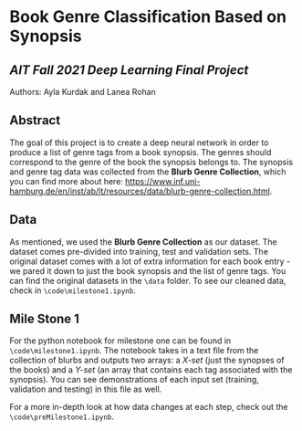 <!--# BookGenreClassification -->

Book Genre Classification Based on Synopsis
==========================================
*AIT Fall 2021 Deep Learning Final Project*
--------------

Authors: Ayla Kurdak and Lanea Rohan

Abstract
--------
The goal of this project is to create a deep neural network in order to produce a list of genre tags from a book synopsis. The genres should correspond to the genre of the book the synopsis belongs to. The synopsis and genre tag data was collected from the **Blurb Genre Collection**, which you can find more about here: https://www.inf.uni-hamburg.de/en/inst/ab/lt/resources/data/blurb-genre-collection.html. 

Data
-----
As mentioned, we used the **Blurb Genre Collection** as our dataset. The dataset comes pre-divided into training, test and validation sets. The original dataset comes with a lot of extra information for each book entry - we pared it down to just the book synopsis and the list of genre tags. You can find the original datasets in the `\data` folder. To see our cleaned data, check in `\code\milestone1.ipynb`. 

Mile Stone 1
----------
For the python notebook for milestone one can be found in `\code\milestone1.ipynb`. The notebook takes in a text file from the collection of blurbs and outputs two arrays: a *X-set* (just the synopses of the books) and a *Y-set* (an array that contains each tag associated with the synopsis). You can see demonstrations of each input set (training, validation and testing) in this file as well. 

For a more in-depth look at how data changes at each step, check out the `\code\preMilestone1.ipynb`. 



